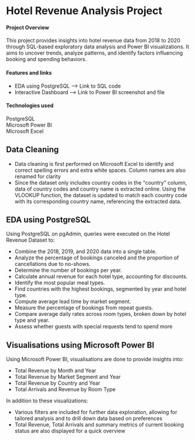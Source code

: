 # Hotel Revenue Analysis Project

#### Project Overview
This project provides insights into hotel revenue data from 2018 to 2020 through SQL-based exploratory data analysis and Power BI visualizations. It aims to uncover trends, analyze patterns, and identify factors influencing booking and spending behaviors.

#### Features and links  
* EDA using PostgreSQL --> Link to SQL code
* Interactive Dashboard --> Link to Power BI screenshot and file

#### Technologies used 
PostgreSQL<br/>
Microsoft Power BI<br/>
Microsoft Excel<br/>

## Data Cleaning 
* Data cleaning is first performed on Microsoft Excel to identify and correct spelling errors and extra white spaces. Column names are also renamed for clarity
* Since the dataset only includes country codes in the "country" column, data of country codes and country name is extracted online. Using the VLOOKUP function, the dataset is updated to match each country code with its corresponding country name, referencing the extracted data.

## EDA using PostgreSQL
Using PostgreSQL on pgAdmin, queries were executed on the Hotel Revenue Dataset to:
* Combine the 2018, 2019, and 2020 data into a single table.
* Analyze the percentage of bookings canceled and the proportion of cancellations due to no-shows.
* Determine the number of bookings per year.
* Calculate annual revenue for each hotel type, accounting for discounts.
* Identify the most popular meal types.
* Find countries with the highest bookings, segmented by year and hotel type.
* Compute average lead time by market segment.
* Measure the percentage of bookings from repeat guests.
* Compare average daily rates across room types, broken down by hotel type and year.
* Assess whether guests with special requests tend to spend more

## Visualisations using Microsoft Power BI
Using Microsoft Power BI, visualisations are done to provide insights into:
* Total Revenue by Month and Year
* Total Revenue by Market Segment and Year
* Total Revenue by Country and Year
* Total Arrivals and Revenue by Room Type

In addition to these visualizations:
* Various filters are included for further data exploration, allowing for tailored analysis and to drill down data based on preferences
* Total Revenue, Total Arrivals and summary metrics of current booking status are also displayed for a quick overview
